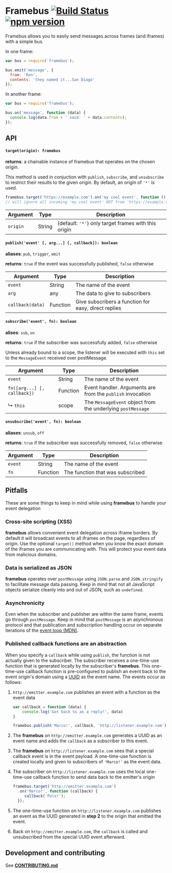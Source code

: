 Framebus [![Build Status](https://travis-ci.org/braintree/framebus.svg)](https://travis-ci.org/braintree/framebus) [![npm version](https://badge.fury.io/js/framebus.svg)](http://badge.fury.io/js/framebus)
========


Framebus allows you to easily send messages across frames (and iframes) with a simple bus.

In one frame:

```js
var bus = require('framebus');

bus.emit('message', {
  from: 'Ron',
  contents: 'they named it...San Diago'
});
```

In another frame:

```js
var bus = require('framebus');

bus.on('message', function (data) {
  console.log(data.from + ' said: ' + data.contents);
});
```

## API

#### `target(origin): framebus`

__returns__: a chainable instance of framebus that operates on the chosen origin.

This method is used in conjuction with `publish`, `subscribe`, and `unsubscribe` to restrict their results to the given origin. By default, an origin of `'*'` is used.

```javascript
framebus.target('https://example.com').on('my cool event', function () {});
// will ignore all incoming 'my cool event' NOT from 'https://example.com'
```

| Argument         | Type     | Description                                          |
| ---------------- | -------- | ---------------------------------------------------- |
| `origin`         | String   | (default: `'*'`) only target frames with this origin |

#### `publish('event' [, arg...] [, callback]): boolean`
__aliases__: `pub`, `trigger`, `emit`

__returns__: `true` if the event was successfully published, `false` otherwise

| Argument         | Type     | Description                                          |
| ---------------- | -------- | ---------------------------------------------------- |
| `event`          | String   | The name of the event                                |
| `arg`            | any      | The data to give to subscribers                      |
| `callback(data)` | Function | Give subscribers a function for easy, direct replies |

#### `subscribe('event', fn): boolean`
__alises__: `sub`, `on`

__returns__: `true` if the subscriber was successfully added, `false` otherwise

Unless already bound to a scope, the listener will be executed with `this` set
to the `MessageEvent` received over postMessage.

| Argument                       | Type     | Description                                                 |
| ------------------------------ | -------- | ----------------------------------------------------------- |
| `event`                        | String   | The name of the event                                       |
| `fn([arg...] [, callback])`    | Function | Event handler. Arguments are from the `publish` invocation  |
| ↳ `this`                       | scope    | The `MessageEvent` object from the underlying `postMessage` |

#### `unsubscribe('event', fn): boolean`
__aliases__: `unsub`, `off`

__returns__: `true` if the subscriber was successfully removed, `false` otherwise

| Argument     | Type     | Description                                          |
| ------------ | -------- | ---------------------------------------------------- |
| `event`      | String   | The name of the event                                |
| `fn`         | Function | The function that was subscribed                     |

## Pitfalls

These are some things to keep in mind while using __framebus__ to handle your
event delegation

### Cross-site scripting (XSS)

__framebus__ allows convenient event delegation across iframe borders. By
default it will broadcast events to all iframes on the page, regardless of
origin. Use the optional `target()` method when you know the exact domain of
the iframes you are communicating with. This will protect your event data from
malicious domains.

### Data is serialized as JSON

__framebus__ operates over `postMessage` using `JSON.parse` and `JSON.stringify`
to facilitate message data passing. Keep in mind that not all JavaScript objects
serialize cleanly into and out of JSON, such as `undefined`.

### Asynchronicity

Even when the subscriber and publisher are within the same frame, events go
through `postMessage`. Keep in mind that `postMessage` is an asynchronous
protocol and that publication and subscription handling occur on separate
iterations of the [event
loop (MDN)](https://developer.mozilla.org/en-US/docs/Web/JavaScript/Guide/EventLoop#Event_loop).

### Published callback functions are an abstraction

When you specify a `callback` while using `publish`, the function is not actually
given to the subscriber. The subscriber receives a one-time-use function that is
generated locally by the subscriber's __framebus__. This one-time-use callback function
is pre-configured to publish an event back to the event origin's domain using a
[UUID](http://tools.ietf.org/html/rfc4122) as the event name. The events occur
as follows:

1. `http://emitter.example.com` publishes an event with a function as the event data

    ```javascript
    var callback = function (data) {
        console.log('Got back %s as a reply!', data)
    }

    framebus.publish('Marco!', callback, 'http://listener.example.com');
    ```

1. The __framebus__ on `http://emitter.example.com` generates a UUID as an event name
   and adds the `callback` as a subscriber to this event.
1. The __framebus__ on `http://listener.example.com` sees that a special callback
   event is in the event payload. A one-time-use function is created locally and
   given to subscribers of `'Marco!'` as the event data.
1. The subscriber on `http://listener.example.com` uses the local one-time-use
   callback function to send data back to the emitter's origin

    ```javascript
    framebus.target('http://emitter.example.com')
      .on('Marco!', function (callback) {
         callback('Polo!');
      });
    ```

1. The one-time-use function on `http://listener.example.com` publishes an event
   as the UUID generated in __step 2__ to the origin that emitted the event.
1. Back on `http://emitter.example.com`, the `callback` is called and
   unsubscribed from the special UUID event afterward.

## Development and contributing

See [__CONTRIBUTING.md__](CONTRIBUTING.md)
